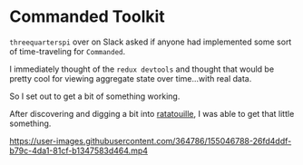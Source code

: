 # Commanded Toolkit

`threequarterspi` over on Slack asked if anyone had implemented some sort of time-traveling for `Commanded`. 

I immediately thought of the `redux devtools` and thought that would be pretty cool for viewing aggregate state over time...with real data.

So I set out to get a bit of something working. 

After discovering and digging a bit into [ratatouille](https://github.com/ndreynolds/ratatouille), I was able to get that little something.



https://user-images.githubusercontent.com/364786/155046788-26fd4ddf-b79c-4da1-81cf-b1347583d464.mp4


